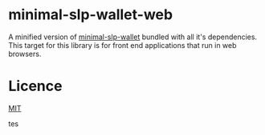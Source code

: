 # minimal-slp-wallet-web
A minified version of [minimal-slp-wallet](https://www.npmjs.com/package/minimal-slp-wallet) bundled with all it's dependencies. This target for this library is for front end applications that run in web browsers.


# Licence
[MIT](LICENSE.md)

tes
